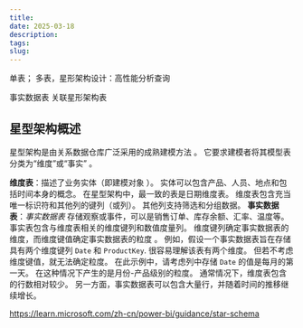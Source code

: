```yaml
---
title: 
date: 2025-03-18
description: 
tags: 
slug:
---
```


<!--more-->

单表；
多表，星形架构设计：高性能分析查询

事实数据表
	关联星形架构表
## 星型架构概述
星型架构是由关系数据仓库广泛采用的成熟建模方法 。 它要求建模者将其模型表分类为“维度”或“事实” 。

**维度表**：描述了业务实体（即建模对象 ）。 实体可以包含产品、人员、地点和包括时间本身的概念。 在星型架构中，最一致的表是日期维度表。 维度表包含充当唯一标识符和其他列的键列（或列）。 其他列支持筛选和分组数据。
**事实数据表**：_事实数据表_ 存储观察或事件，可以是销售订单、库存余额、汇率、温度等。 事实表包含与维度表相关的维度键列和数值度量列。 维度键列确定事实数据表的维度，而维度键值确定事实数据表的粒度 。 例如，假设一个事实数据表旨在存储具有两个维度键列 `Date` 和 `ProductKey`. 很容易理解该表有两个维度。 但若不考虑维度键值，就无法确定粒度。 在此示例中，请考虑列中存储 `Date` 的值是每月的第一天。 在这种情况下产生的是月份-产品级别的粒度。
通常情况下，维度表包含的行数相对较少。 另一方面，事实数据表可以包含大量行，并随着时间的推移继续增长。

https://learn.microsoft.com/zh-cn/power-bi/guidance/star-schema
